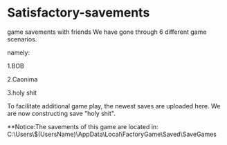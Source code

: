 # Satisfactory-savements
game savements with friends
We have gone through 6 different game scenarios. 


namely:


1.BOB


2.Caonima


3.holy shit


To facilitate additional game play, the newest saves are uploaded here.
We are now constructing save "holy shit".

**Notice:The savements of this game are located in: C:\Users\\$(UsersName)\AppData\Local\FactoryGame\Saved\SaveGames
